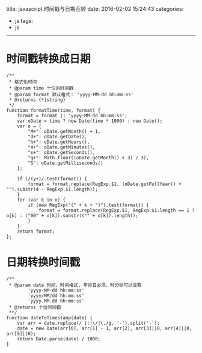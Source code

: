 title: javascript 时间戳与日期互转
date: 2016-02-02 15:24:43
categories:
- js
tags:
- js
---

# 时间戳转换成日期

	/**
     * 格式化时间
     * @param time 十位的时间戳
     * @param format 默认格式： 'yyyy-MM-dd hh:mm:ss'
     * @returns {*|string}
     */
    function formatTime(time, format) {
        format = format || 'yyyy-MM-dd hh:mm:ss';
        var oDate = time ? new Date(time * 1000) : new Date();
        var o = {
            "M+": oDate.getMonth() + 1,
            "d+": oDate.getDate(),
            "h+": oDate.getHours(),
            "m+": oDate.getMinutes(),
            "s+": oDate.getSeconds(),
            "q+": Math.floor((oDate.getMonth() + 3) / 3),
            "S": oDate.getMilliseconds()
        };

        if (/(y+)/.test(format)) {
            format = format.replace(RegExp.$1, (oDate.getFullYear() + "").substr(4 - RegExp.$1.length));
        }
        for (var k in o) {
            if (new RegExp("(" + k + ")").test(format)) {
                format = format.replace(RegExp.$1, RegExp.$1.length == 1 ? o[k] : ("00" + o[k]).substr(("" + o[k]).length));
            }
        }
        return format;
    };

# 日期转换时间戳

	/**
	 * @param date 时间，时间格式, 年月日必须，时分秒可以没有
	 		'yyyy-MM-dd hh:mm:ss'
	 		'yyyy/MM/dd hh:mm:ss'
	 		'yyyy.MM.dd hh:mm:ss'
	 * @returns 十位时间戳 
	 **/
	function dateToTimestamp(date) {  
		var arr = date.replace(/ |:|\/|\./g, '-').split('-');
		date = new Date(arr[0], arr[1] - 1, arr[2], arr[3]||0, arr[4]||0, arr[5]||0);
		return Date.parse(date) / 1000;
	}
